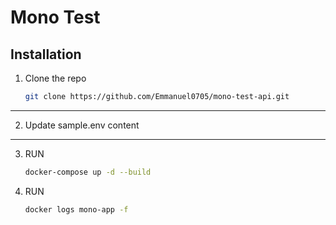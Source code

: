 # Mono Test

## Installation

1.  Clone the repo

    ```sh
    git clone https://github.com/Emmanuel0705/mono-test-api.git
    ```

---

2. Update sample.env content

---

3.  RUN

    ```sh
    docker-compose up -d --build
    ```

4.  RUN
    ```sh
    docker logs mono-app -f
    ```

